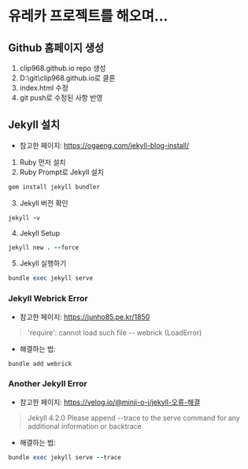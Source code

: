 # 유레카 프로젝트를 해오며...

## Github 홈페이지 생성

  1. clip968.github.io repo 생성
  2. D:\git\clip968.github.io로 클론
  3. index.html 수정
  4. git push로 수정된 사항 반영

## Jekyll 설치
  - 참고한 페이지: <https://ogaeng.com/jekyll-blog-install/>
  1. Ruby 먼저 설치
  2. Ruby Prompt로 Jekyll 설치
  ```ruby
  gem install jekyll bundler
  ```
  3. Jekyll 버전 확인
  ```ruby
  jekyll -v
  ```
  4. Jekyll Setup
  ```ruby
  jekyll new . --force
  ```
  5. Jekyll 실행하기
  ```ruby
  bundle exec jekyll serve
  ```
  ### Jekyll Webrick Error
  - 참고한 페이지: <https://junho85.pe.kr/1850>
  > 'require': cannot load such file -- webrick (LoadError)
  - 해결하는 법:
  ```ruby
  bundle add webrick
  ```
  ### Another Jekyll Error
  - 참고한 페이지: <https://velog.io/@minji-o-j/jekyll-오류-해결>
  > Jekyll 4.2.0 Please append --trace to the serve command 
  > for any additional information or backtrace
  - 해결하는 법:
  ```ruby
  bundle exec jekyll serve --trace
  ```
  
